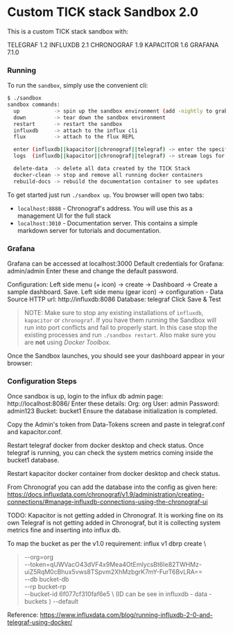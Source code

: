 # Custom TICK stack Sandbox 2.0
This is a custom TICK stack sandbox with:  

TELEGRAF 1.2
INFLUXDB 2.1
CHRONOGRAF 1.9
KAPACITOR 1.6
GRAFANA 7.1.0 

### Running

To run the `sandbox`, simply use the convenient cli:

```bash
$ ./sandbox
sandbox commands:
  up           -> spin up the sandbox environment (add -nightly to grab the latest nightly builds of InfluxDB and Chronograf)
  down         -> tear down the sandbox environment
  restart      -> restart the sandbox
  influxdb     -> attach to the influx cli
  flux         -> attach to the flux REPL

  enter (influxdb||kapacitor||chronograf||telegraf) -> enter the specified container
  logs  (influxdb||kapacitor||chronograf||telegraf) -> stream logs for the specified container

  delete-data  -> delete all data created by the TICK Stack
  docker-clean -> stop and remove all running docker containers
  rebuild-docs -> rebuild the documentation container to see updates
```

To get started just run `./sandbox up`. You browser will open two tabs:

- `localhost:8888` - Chronograf's address. You will use this as a management UI for the full stack
- `localhost:3010` - Documentation server. This contains a simple markdown server for tutorials and documentation.

### Grafana
Grafana can be accessed at localhost:3000 
Default credentials for Grafana: admin/admin 
Enter these and change the default password. 

Configuration:
Left side menu (+ icon)  -> create -> Dashboard -> Create a sample dashboard. Save. 
Left side menu (gear icon) -> configuration - Data Source 
 HTTP url:  http://influxdb:8086 
 Database: telegraf
Click Save & Test

> NOTE: Make sure to stop any existing installations of `influxdb`, `kapacitor` or `chronograf`. If you have them running the Sandbox will run into port conflicts and fail to properly start. In this case stop the existing processes and run `./sandbox restart`. Also make sure you are **not** using _Docker Toolbox_.

Once the Sandbox launches, you should see your dashboard appear in your browser:

### Configuration Steps 
Once sandbox is up, login to the influx db admin page: http://localhost:8086/
Enter these details:
Org: org
User: admin 
Password: admin123
Bucket: bucket1
Ensure the database initialization is completed. 

Copy the Admin's token from Data-Tokens screen and paste in telegraf.conf and kapacitor.conf. 

Restart telegraf docker from docker desktop and check status. 
Once telegraf is running, you can check the system metrics coming inside the bucket1 database. 

Restart kapacitor docker container from docker desktop and check status. 

From Chronograf you can add the database into the config as given here:
https://docs.influxdata.com/chronograf/v1.9/administration/creating-connections/#manage-influxdb-connections-using-the-chronograf-ui

TODO: 
Kapacitor is not getting added in Chronograf. It is working fine on its own
Telegraf is not getting added in Chronograf, but it is collecting system metrics fine and inserting into influx db. 

To map the bucket as per the v1.0 requirement: 
influx v1 dbrp create \
>   --org=org \
>   --token=qUWVacO43dVF4x9Mea4OtEmIycsBt6Ie82TWHMz-uiZ5RqM0cBhux5vws8TSpvm2XhMzbgrK7mY-FurT6BvLRA== \
>   --db bucket-db \
>   --rp bucket-rp \
>   --bucket-id 6f077cf310faf6e5 \ (ID can be see in influxdb - data -buckets ) 
>   --default

Reference: https://www.influxdata.com/blog/running-influxdb-2-0-and-telegraf-using-docker/
